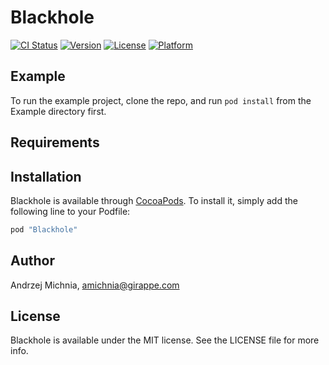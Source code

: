 # Blackhole

[![CI Status](http://img.shields.io/travis/GirAppe/Blackhole.svg?style=flat&branch=master)](https://travis-ci.org/GirAppe/Blackhole)
[![Version](https://img.shields.io/cocoapods/v/Blackhole.svg?style=flat)](http://cocoapods.org/pods/Blackhole)
[![License](https://img.shields.io/cocoapods/l/Blackhole.svg?style=flat)](http://cocoapods.org/pods/Blackhole)
[![Platform](https://img.shields.io/cocoapods/p/Blackhole.svg?style=flat)](http://cocoapods.org/pods/Blackhole)

## Example

To run the example project, clone the repo, and run `pod install` from the Example directory first.

## Requirements

## Installation

Blackhole is available through [CocoaPods](http://cocoapods.org). To install
it, simply add the following line to your Podfile:

```ruby
pod "Blackhole"
```

## Author

Andrzej Michnia, amichnia@girappe.com

## License

Blackhole is available under the MIT license. See the LICENSE file for more info.
